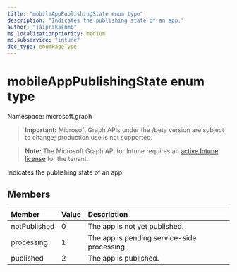 ```yaml
---
title: "mobileAppPublishingState enum type"
description: "Indicates the publishing state of an app."
author: "jaiprakashmb"
ms.localizationpriority: medium
ms.subservice: "intune"
doc_type: enumPageType
---
```


# mobileAppPublishingState enum type

Namespace: microsoft.graph
> **Important:** Microsoft Graph APIs under the /beta version are subject to change; production use is not supported.

> **Note:** The Microsoft Graph API for Intune requires an [active Intune license](https://go.microsoft.com/fwlink/?linkid=839381) for the tenant.


Indicates the publishing state of an app.

## Members
|Member|Value|Description|
|:---|:---|:---|
|notPublished|0|The app is not yet published.|
|processing|1|The app is pending service-side processing.|
|published|2|The app is published.|
